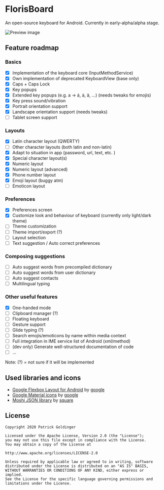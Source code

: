 # FlorisBoard

An open-source keyboard for Android. Currently in early-alpha/alpha
stage.

![Preview image](https://patrickgold.dev/media/previews/florisboard.png)

## Feature roadmap

### Basics
* [x] Implementation of the keyboard core (InputMethodService)
* [x] Own implementation of deprecated KeyboardView (base only)
* [x] Caps + Caps Lock
* [x] Key popups
* [x] Extended key popups (e.g. a -> á, à, ä, ...) (needs tweaks for
      emojis)
* [x] Key press sound/vibration
* [x] Portrait orientation support
* [x] Landscape orientation support (needs tweaks)
* [ ] Tablet screen support

### Layouts
* [x] Latin character layout (QWERTY)
* [ ] Other character layouts (both latin and non-latin)
* [x] Adapt to situation in app (password, url, text, etc. )
* [x] Special character layout(s)
* [x] Numeric layout
* [x] Numeric layout (advanced)
* [x] Phone number layout
* [x] Emoji layout (buggy atm)
* [ ] Emoticon layout

### Preferences
* [x] Preferences screen
* [x] Customize look and behaviour of keyboard (currently only
      light/dark theme)
* [ ] Theme customization
* [ ] Theme import/export (?)
* [ ] Layout selection
* [ ] Text suggestion / Auto correct preferences

### Composing suggestions
* [ ] Auto suggest words from precompiled dictionary
* [ ] Auto suggest words from user dictionary
* [ ] Auto suggest contacts
* [ ] Multilingual typing

### Other useful features
* [x] One-handed mode
* [ ] Clipboard manager (?)
* [ ] Floating keyboard
* [ ] Gesture support
* [ ] Glide typing (?)
* [ ] Search emojis/emoticons by name within media context
* [ ] Full integration in IME service list of Android (xml/method)
* [ ] (dev only) Generate well-structured documentation of code
* [ ] ...

Note: (?) = not sure if it will be implemented

## Used libraries and icons
* [Google Flexbox Layout for Android](https://github.com/google/flexbox-layout)
  by [google](https://github.com/google)
* [Google Material icons](https://github.com/google/material-design-icons) by
  [google](https://github.com/google)
* [Moshi JSON library](https://github.com/square/moshi) by
  [square](https://github.com/square)

## License
```
Copyright 2020 Patrick Goldinger

Licensed under the Apache License, Version 2.0 (the "License");
you may not use this file except in compliance with the License.
You may obtain a copy of the License at

http://www.apache.org/licenses/LICENSE-2.0

Unless required by applicable law or agreed to in writing, software
distributed under the License is distributed on an "AS IS" BASIS,
WITHOUT WARRANTIES OR CONDITIONS OF ANY KIND, either express or implied.
See the License for the specific language governing permissions and
limitations under the License.
```
